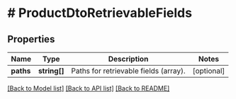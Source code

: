 # # ProductDtoRetrievableFields

## Properties

Name | Type | Description | Notes
------------ | ------------- | ------------- | -------------
**paths** | **string[]** | Paths for retrievable fields (array). | [optional]

[[Back to Model list]](../../README.md#models) [[Back to API list]](../../README.md#endpoints) [[Back to README]](../../README.md)
